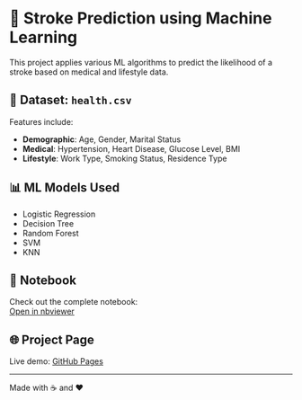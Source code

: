 # 🧠 Stroke Prediction using Machine Learning

This project applies various ML algorithms to predict the likelihood of a stroke based on medical and lifestyle data.

## 📁 Dataset: `health.csv`
Features include:
- **Demographic**: Age, Gender, Marital Status
- **Medical**: Hypertension, Heart Disease, Glucose Level, BMI
- **Lifestyle**: Work Type, Smoking Status, Residence Type

## 📊 ML Models Used
- Logistic Regression
- Decision Tree
- Random Forest
- SVM
- KNN

## 📓 Notebook
Check out the complete notebook:  
[Open in nbviewer](https://nbviewer.org/github/your_username/stroke-prediction/blob/main/stroke_prediction.ipynb)

## 🌐 Project Page
Live demo: [GitHub Pages](https://your-username.github.io/stroke-prediction)

---

Made with ☕ and ❤️

